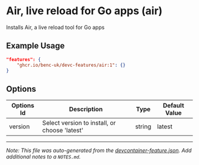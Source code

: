 
# Air, live reload for Go apps (air)

Installs Air, a live reload tool for Go apps

## Example Usage

```json
"features": {
    "ghcr.io/benc-uk/devc-features/air:1": {}
}
```

## Options

| Options Id | Description | Type | Default Value |
|-----|-----|-----|-----|
| version | Select version to install, or choose 'latest' | string | latest |



---

_Note: This file was auto-generated from the [devcontainer-feature.json](https://github.com/benc-uk/devc-features/blob/main/src/air/devcontainer-feature.json).  Add additional notes to a `NOTES.md`._
